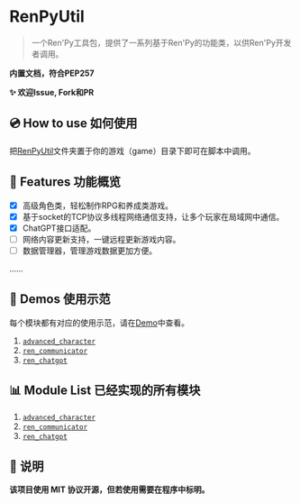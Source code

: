# RenPyUtil
> 一个Ren'Py工具包，提供了一系列基于Ren'Py的功能类，以供Ren'Py开发者调用。

**内置文档，符合PEP257**

**:sparkles: 欢迎Issue, Fork和PR**

## :cd: How to use 如何使用
把[RenPyUtil](./RenPyUtil)文件夹置于你的游戏（game）目录下即可在脚本中调用。

## :rocket: Features 功能概览
- [x] 高级角色类，轻松制作RPG和养成类游戏。
- [x] 基于socket的TCP协议多线程网络通信支持，让多个玩家在局域网中通信。
- [x] ChatGPT接口适配。
- [ ] 网络内容更新支持，一键远程更新游戏内容。
- [ ] 数据管理器，管理游戏数据更加方便。

......

## :bookmark: Demos 使用示范
每个模块都有对应的使用示范，请在[Demo](./Demo)中查看。

1. [`advanced_character`](./Demo/demo_advanced_character.rpy)
2. [`ren_communicator`](./Demo/demo_ren_communicator/)
3. [`ren_chatgpt`](./Demo/demo_ren_chatgpt.rpy)

## :bar_chart: Module List 已经实现的所有模块
1. [`advanced_character`](./RenPyUtil/advanced_character.rpy)
2. [`ren_communicator`](./RenPyUtil/advanced_character.rpy)
3. [`ren_chatgpt`](./RenPyUtil/ren_chatgpt.rpy)

## :book: 说明
**该项目使用 MIT 协议开源，但若使用需要在程序中标明。**